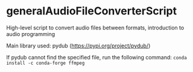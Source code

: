 # generalAudioFileConverterScript
High-level script to convert audio files between formats, introduction to audio programming

Main library used: pydub (https://pypi.org/project/pydub/)

If pydub cannot find the specified file, run the following command:
`conda install -c conda-forge ffmpeg`
